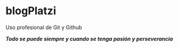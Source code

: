 # blogPlatzi
Uso profesional de Git y Github

***Todo se puede siempre y cuando se tenga pasión y perseverancia***